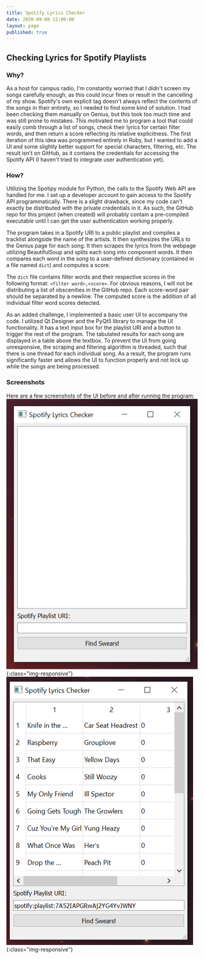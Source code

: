 ```yaml
---
title: Spotify Lyrics Checker
date: 2020-09-08 12:00:00
layout: page
published: true
---
```


## Checking Lyrics for Spotify Playlists
### Why?
As a host for campus radio, I'm constantly worried that I didn't screen my songs carefully enough, as this could incur fines or result in the cancelling of my show. Spotify's own explicit tag doesn't always reflect the contents of the songs in their entirety, so I needed to find some kind of solution. I had been checking them manually on Genius, but this took too much time and was still prone to mistakes. This motivated me to program a tool that could easily comb through a list of songs, check their lyrics for certain filter words, and then return a score reflecting its relative explicitness.
The first iteration of this idea was programmed entirely in Ruby, but I wanted to add a UI and some slightly better support for special characters, filtering, etc. The result isn't on GitHub, as it contains the credentials for accessing the Spotify API (I haven't tried to integrate user authentication yet).

### How?
Utilizing the Spotipy module for Python, the calls to the Spotify Web API are handled for me. I set up a developer account to gain access to the Spotify API programmatically. There is a slight drawback, since my code can't exactly be distributed with the private credentials in it. As such, the GitHub repo for this project (when created) will probably contain a pre-compiled executable until I can get the user authentication working properly.

The program takes in a Spotify URI to a public playlist and compiles a tracklist alongside the name of the artists. It then synthesizes the URLs to the Genius page for each song. It then scrapes the lyrics from the webpage utilizing BeautifulSoup and splits each song into component words. It then compares each word in the song to a user-defined dictionary (contained in a file named ```dict```) and computes a score.

The ```dict``` file contains filter words and their respective scores in the following format: ``` <filter word>,<score> ```. For obvious reasons, I will not be distributing a list of obscenities in the GitHub repo. Each score-word pair should be separated by a newline. The computed score is the addition of all individual filter word scores detected. 

As an added challenge, I implemented a basic user UI to accompany the code. I utilized Qt Designer and the PyQt5 library to manage the UI functionality. It has a text input box for the playlist URI and a button to trigger the rest of the program. The tabulated results for each song are displayed in a table above the textbox. To prevent the UI from going unresponsive, the scraping and filtering algorithm is threaded, such that there is one thread for each individual song. As a result, the program runs significantly faster and allows the UI to function properly and not lock up while the songs are being processed. 

### Screenshots
Here are a few screenshots of the UI before and after running the program:
![blank-ui](/assets/img/blank_ui.png){:class="img-responsive"}
![processed-ui](/assets/img/processed_ui.png){:class="img-responsive"}